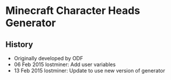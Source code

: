 # Minecraft Character Heads Generator

## History

- Originally developed by ODF
- 06 Feb 2015 lostminer: Add user variables
- 13 Feb 2015 lostminer: Update to use new version of generator
